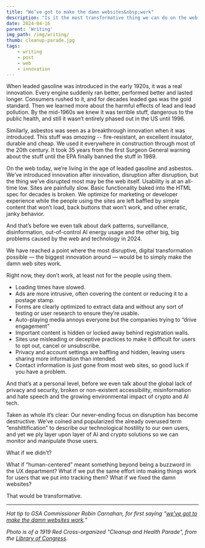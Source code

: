 ```yaml
---
title: "We’ve got to make the damn websites&nbsp;work"
description: "Is it the most transformative thing we can do on the web in 2024?"
date: 2024-04-16
parent: 'Writing'
img_path: /img/writing/
thumb: cleanup-parade.jpg
tags:
    - writing
    - post
    - web
    - innovation
---
```


When leaded gasoline was introduced in the early 1920s, it was a real innovation. Every engine suddenly ran better, performed better and lasted longer. Consumers rushed to it, and for decades leaded gas was the gold standard. Then we learned more about the harmful effects of lead and lead pollution. By the mid-1960s we knew it was terrible stuff, dangerous to the public health, and still it wasn’t entirely phased out in the US until 1996.

Similarly, asbestos was seen as a breakthrough innovation when it was introduced. This stuff was _amazing_ -- fire-resistant, an excellent insulator, durable and cheap. We used it everywhere in construction through most of the 20th century. It took 35 years from the first Surgeon General warning about the stuff until the EPA finally banned the stuff in 1989.

On the web today, we’re living in the age of leaded gasoline and asbestos. We’ve introduced innovation after innovation, disruption after disruption, but the thing we’ve disrupted most may be the web itself. Usability is at an all-time low. Sites are painfully slow. Basic functionality baked into the HTML spec for decades is broken. We optimize for marketing or developer experience while the people using the sites are left baffled by simple content that won’t load, back buttons that won’t work, and other erratic, janky behavior.

And that’s before we even talk about dark patterns, surveillance, disinformation, out-of-control AI energy usage and the other big, big problems caused by the web and technology in 2024.

We have reached a point where the most disruptive, digital transformation possible — the biggest innovation around — would be to simply make the damn web sites work.

Right now, they don’t work, at least not for the people using them. 

* Loading times have slowed. 
* Ads are more intrusive, often covering the content or reducing it to a postage stamp.
* Forms are clearly optimized to extract data and without any sort of testing or user research to ensure they’re usable.
* Auto-playing media annoys everyone but the companies trying to “drive engagement”
* Important content is hidden or locked away behind registration walls. 
* Sites use misleading or deceptive practices to make it difficult for users to opt out, cancel or unsubscribe.
* Privacy and account settings are baffling and hidden, leaving users sharing more information than intended.
* Contact information is just gone from most web sites, so good luck if you have a problem.

And that’s at a personal level, before we even talk about the global lack of privacy and security, broken or non-existent accessibility, misinformation and hate speech and the growing environmental impact of crypto and AI tech.

Taken as whole it’s clear: Our never-ending focus on disruption has become destructive. We’ve coined and popularized the already overused term “enshittification” to describe our technological hostility to our own users, and yet we ply layer upon layer of AI and crypto solutions so we can monitor and manipulate those users.

What if we didn’t? 

What if “human-centered” meant something beyond being a buzzword in the UX department? What if we put the same effort into making things work for users that we put into tracking them? What if we fixed the damn websites?

That would be transformative.

-------------------------------------------

_Hat tip to GSA Commissioner Robin Carnahan, for first saying “[we’ve got 
to make the damn websites work](https://develop.fedscoop.com/radio/robin-carnahan-on-gsas-role-making-the-damn-websites-work/).”_

_Photo is of a 1919 Red Cross-organized "Cleanup and Health Parade", from the [Library of Congress](https://www.loc.gov/resource/anrc.03904/)._


